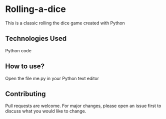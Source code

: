# Rolling-a-dice
This is a classic rolling the dice game created with Python

## Technologies Used
Python code

## How to use?
Open the file me.py in your Python text editor

## Contributing
Pull requests are welcome. For major changes, please open an issue first to discuss what you would like to change.
